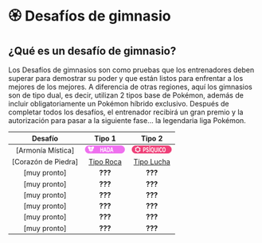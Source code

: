 # 🏵️ Desafíos de gimnasio

## ¿Qué es un desafío de gimnasio?

Los Desafíos de gimnasios son como pruebas que los entrenadores deben superar para demostrar su poder y que están listos para enfrentar a los mejores de los mejores. A diferencia de otras regiones, aquí los gimnasios son de tipo dual, es decir, utilizan 2 tipos base de Pokémon, además de incluir obligatoriamente un Pokémon híbrido exclusivo. Después de completar todos los desafíos, el entrenador recibirá un gran premio y la autorización para pasar a la siguiente fase... la legendaria liga Pokémon.

| Desafío | Tipo 1 | Tipo 2 |
|:-------:|:------:|:------:|
| [Armonía Mística] | ![Tipo Hada](../images/pokemon/tipos/tipo_hada.png) | ![Tipo Psiquico](../images/pokemon/tipos/tipo_psiquico.png) |
| [Corazón de Piedra] | [Tipo Roca]() | [Tipo Lucha]() |
| [muy pronto] | **???** | **???** |
| [muy pronto] | **???** | **???** |
| [muy pronto] | **???** | **???** |
| [muy pronto] | **???** | **???** |
| [muy pronto] | **???** | **???** |
| [muy pronto] | **???** | **???** |
